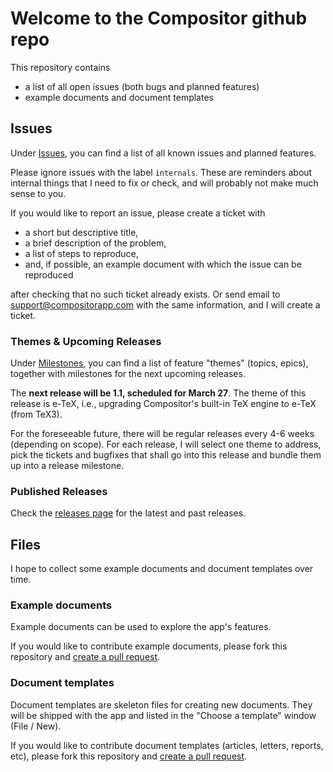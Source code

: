 # Welcome to the Compositor github repo
 
This repository contains

- a list of all open issues (both bugs and planned features)
- example documents and document templates

## Issues

Under [Issues](https://github.com/ktraunmueller/Compositor/issues), you can find a list of all known issues and planned features.

Please ignore issues with the label `internals`. These are reminders about internal things that I need to fix or check, and will probably not make much sense to you.

If you would like to report an issue, please create a ticket with
- a short but descriptive title,
- a brief description of the problem,
- a list of steps to reproduce,
- and, if possible, an example document with which the issue can be reproduced

after checking that no such ticket already exists. Or send email to support@compositorapp.com with the same information, and I will create a ticket.

### Themes & Upcoming Releases

Under [Milestones](https://github.com/ktraunmueller/Compositor/milestones), you can find a list of feature "themes" (topics, epics), together with milestones for the next upcoming releases. 

The **next release will be 1.1, scheduled for March 27**. The theme of this release is e-TeX, i.e., upgrading Compositor's built-in TeX engine to e-TeX (from TeX3).

For the foreseeable future, there will be regular releases every 4-6 weeks (depending on scope). For each release, I will select one theme to address, pick the tickets and bugfixes that shall go into this release and bundle them up into a release milestone.

### Published Releases

Check the [releases page](https://github.com/ktraunmueller/Compositor/releases) for the latest and past releases.

## Files

I hope to collect some example documents and document templates over time.

### Example documents

Example documents can be used to explore the app's features.

If you would like to contribute example documents, please fork this repository and [create a pull request](https://help.github.com/articles/about-pull-requests/).

### Document templates

Document templates are skeleton files for creating new documents. They will be shipped with the app and listed in the "Choose a template" window (File / New).

If you would like to contribute document templates (articles, letters, reports, etc), please fork this repository and [create a pull request](https://help.github.com/articles/about-pull-requests/).
